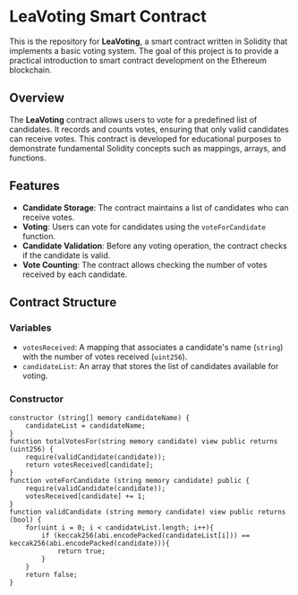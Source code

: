 # LeaVoting Smart Contract

This is the repository for **LeaVoting**, a smart contract written in Solidity that implements a basic voting system. The goal of this project is to provide a practical introduction to smart contract development on the Ethereum blockchain.

## Overview

The **LeaVoting** contract allows users to vote for a predefined list of candidates. It records and counts votes, ensuring that only valid candidates can receive votes. This contract is developed for educational purposes to demonstrate fundamental Solidity concepts such as mappings, arrays, and functions.

## Features

- **Candidate Storage**: The contract maintains a list of candidates who can receive votes.
- **Voting**: Users can vote for candidates using the `voteForCandidate` function.
- **Candidate Validation**: Before any voting operation, the contract checks if the candidate is valid.
- **Vote Counting**: The contract allows checking the number of votes received by each candidate.

## Contract Structure

### Variables

- `votesReceived`: A mapping that associates a candidate's name (`string`) with the number of votes received (`uint256`).
- `candidateList`: An array that stores the list of candidates available for voting.

### Constructor

```solidity
constructor (string[] memory candidateName) {
    candidateList = candidateName;
}
function totalVotesFor(string memory candidate) view public returns (uint256) {
    require(validCandidate(candidate));
    return votesReceived[candidate];
}
function voteForCandidate (string memory candidate) public {
    require(validCandidate(candidate));
    votesReceived[candidate] += 1;
}
function validCandidate (string memory candidate) view public returns (bool) {
    for(uint i = 0; i < candidateList.length; i++){
        if (keccak256(abi.encodePacked(candidateList[i])) == keccak256(abi.encodePacked(candidate))){
            return true;
        }
    }
    return false;
}
